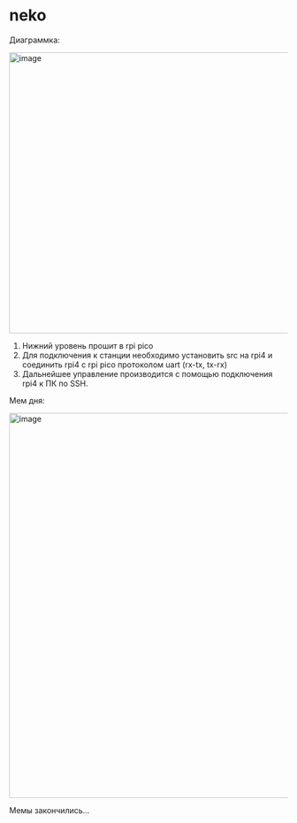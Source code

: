 # neko
Диаграммка: 


<img width="692" height="508" alt="image" src="https://github.com/user-attachments/assets/a089bdfb-b28b-4b62-b90e-cd4d295e4ac2" />

1. Нижний уровень прошит в rpi pico
2. Для подключения к станции необходимо установить src на rpi4 и соединить rpi4 с rpi pico протоколом uart (rx-tx, tx-rx)
3. Дальнейшее управление производится с помощью подключения rpi4 к ПК по SSH.


Мем дня: 

<img width="736" height="696" alt="image" src="https://github.com/user-attachments/assets/b3324a6e-1960-4cf1-a75b-0061b8d8db6c" />


Мемы закончились...



